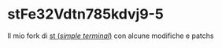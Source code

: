 # stFe32Vdtn785kdvj9-5
Il mio fork di <a href="https://st.suckless.org">st (*simple terminal*)</a> con alcune modifiche e patchs
